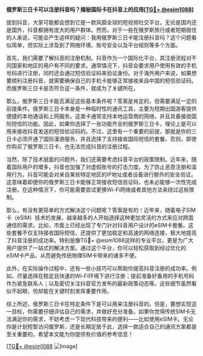 **俄罗斯三日卡可以注册抖音吗？揭秘国际卡在抖音上的应用[[TG💪+ @esim1088](https://t.me/s/esim1088)]**

提到抖音，大家可能都会想到它是一款风靡全球的短视频社交平台。无论是国内还是国外，抖音都拥有庞大的用户群体。然而，对于一些在俄罗斯旅行或者短期居住的人来说，可能会产生这样的疑问：我用俄罗斯三日卡能注册抖音吗？这个问题看似简单，但实际上涉及到了网络环境、账号安全以及平台规则等多个方面。

首先，我们需要了解抖音的注册机制。抖音作为一个国际化平台，其注册流程对不同国家和地区的用户有不同的要求。通常情况下，抖音会要求用户使用有效的手机号码进行注册，同时还会通过短信验证码来验证身份。对于海外用户来说，如果想要顺利注册抖音，就需要确保自己的手机卡能够正常接收来自中国的短信验证码。而俄罗斯三日卡是否符合这一条件，就成为了关键所在。

那么，俄罗斯三日卡能否满足这些基本条件呢？答案是肯定的，但需要满足一定的前提条件。俄罗斯三日卡本身是一种临时性的通讯工具，主要为短期出国游客提供便捷的本地通话和上网服务。这类卡通常支持本地运营商的网络，并且具备接收国际短信的功能。因此，如果你选择了一张功能齐全的俄罗斯三日卡，理论上是可以用来接收抖音发送的短信验证码的。不过，这里有一个重要的前提，那就是你的三日卡必须开通了国际漫游服务，并且选择了支持接收国际短信的套餐。否则，即使你购买了俄罗斯三日卡，也无法完成抖音的注册过程。

当然，除了技术层面的问题外，我们还需要考虑抖音平台的政策限制。近年来，随着国际用户的增多，抖音也加强了对虚假账号的打击力度。为了防止恶意注册和滥用行为，抖音可能会对来自某些特定地区的IP地址或者设备进行额外的安全验证。这意味着即便你的俄罗斯三日卡能够正常接收短信验证码，也未必能够一次性完成注册。在这种情况下，你可能需要尝试更换Wi-Fi网络或者其他方法来绕过这些限制。

那么，有没有更简单的方式解决这个问题呢？答案是有的！近年来，随着电子SIM卡（eSIM）技术的发展，越来越多的人开始选择这种更加灵活的方式来应对跨国通信的需求。比如，市面上已经出现了专门针对抖音用户设计的eSIM卡套餐。这些套餐不仅支持接收国际短信，还提供了更加稳定和高速的网络连接，极大地提高了抖音注册的成功率。特别是像TG💪+ @esim1088这样的专业平台，更是为广大用户提供了一站式的解决方案。通过这个平台，你可以轻松获取到经过优化的eSIM卡产品，从而避免传统物理SIM卡带来的诸多不便。

此外，在实际操作过程中，还有一些小技巧可以帮助你提高抖音注册的成功率。例如，尽量选择在稳定且快速的Wi-Fi环境下进行注册；提前准备好备用的手机号码作为紧急联系人；以及密切关注抖音官方发布的最新政策动态等。这些细节虽然看似不起眼，但却能在关键时刻发挥重要作用。

综上所述，俄罗斯三日卡在特定条件下是可以用来注册抖音的。但是，要想实现这一目标，你需要仔细评估自己的需求，并做好充分准备。如果你觉得传统SIM卡无法满足你的需求，不妨考虑一下现代科技带来的便利——比如使用eSIM卡。无论你是计划短暂访问俄罗斯，还是长期定居于此，选择一款适合自己的通讯方案都是至关重要的。希望本文能为你提供有价值的参考信息！

[[TG💪+ @esim1088](https://t.me/s/esim1088) ![Image](https://i.postimg.cc/4NQfJmqS/Snipaste-2025-05-13-00-14-12.png)]